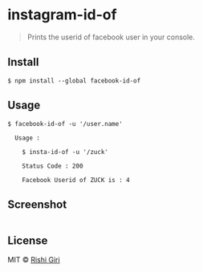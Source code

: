 # instagram-id-of

> Prints the userid of facebook user in your console.

## Install

```
$ npm install --global facebook-id-of
```

## Usage

```
$ facebook-id-of -u '/user.name'

  Usage :

    $ insta-id-of -u '/zuck'

    Status Code : 200

    Facebook Userid of ZUCK is : 4

```
## Screenshot

<img src="http://rishigiri.com/github/fb.png" alt="">

## License

MIT © [Rishi Giri](http://rishigiri.com)